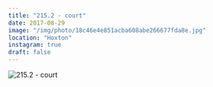 ```yaml
---
title: "215.2 - court"
date: 2017-08-29
image: "/img/photo/18c46e4e851acba608abe266677fda8e.jpg"
location: "Hoxton"
instagram: true
draft: false
---
```


![215.2 - court](/img/photo/18c46e4e851acba608abe266677fda8e.jpg)
